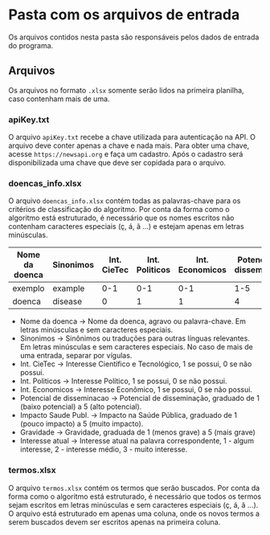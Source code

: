 # Pasta com os arquivos de entrada

Os arquivos contidos nesta pasta são responsáveis pelos dados de entrada do programa.

## Arquivos

Os arquivos no formato `.xlsx` somente serão lidos na primeira planilha, caso contenham mais de uma.

### apiKey.txt

O arquivo `apiKey.txt` recebe a chave utilizada para autenticação na API. O arquivo deve conter apenas a chave e nada mais.
Para obter uma chave, acesse `https://newsapi.org` e faça um cadastro. Após o cadastro será disponibilizada uma chave que deve ser copidada para o arquivo.

### doencas_info.xlsx

O arquivo `doencas_info.xlsx` contém todas as palavras-chave para os critérios de classificação do algoritmo. Por conta da forma como o algoritmo está estruturado, é necessário que os nomes escritos não contenham caracteres especiais (ç, á, ã ...) e estejam apenas em letras minúsculas.

| Nome da doenca | Sinonimos | Int. CieTec | Int. Politicos | Int. Economicos | Potencial de disseminacao | Impacto Saude Publ. | Gravidade | Interesse atual |
|----------------|-----------|-------------|----------------|-----------------|---------------------------|---------------------|-----------|-----------------|
| exemplo        | example   | 0-1         | 0-1            | 0-1             | 1-5                       | 1-5                 | 1-5       | 1-3             |
| doenca         | disease   | 0           | 1              | 1               | 4                         | 2                   | 3         | 1               |

* Nome da doenca                -> Nome da doenca, agravo ou palavra-chave. Em letras minúsculas e sem caracteres especiais.
* Sinonimos                     -> Sinônimos ou traduções para outras línguas relevantes. Em letras minúsculas e sem caracteres especiais. No caso de mais de uma entrada, separar por vígulas.
* Int. CieTec                   -> Interesse Científico e Tecnológico, 1 se possui, 0 se não possui.
* Int. Politicos                -> Interesse Político, 1 se possui, 0 se não possui.
* Int. Economicos               -> Interesse Econômico, 1 se possui, 0 se não possui.
* Potencial de disseminacao     -> Potencial de disseminação, graduado de 1 (baixo potencial) a 5 (alto potencial).
* Impacto Saude Publ.           -> Impacto na Saúde Pública, graduado de 1 (pouco impacto) a 5 (muito impacto).
* Gravidade                     -> Gravidade, graduada de 1 (menos grave) a 5 (mais grave)
* Interesse atual               -> Interesse atual na palavra correspondente, 1 - algum interesse, 2 - interesse médio, 3 - muito interesse.

### termos.xlsx

O arquivo `termos.xlsx` contém os termos que serão buscados. Por conta da forma como o algoritmo está estruturado, é necessário que todos os termos sejam escritos em letras minúsculas e sem caracteres especiais (ç, á, ã ...).
O arquivo está estruturado em apenas uma coluna, onde os novos termos a serem buscados devem ser escritos apenas na primeira coluna.


